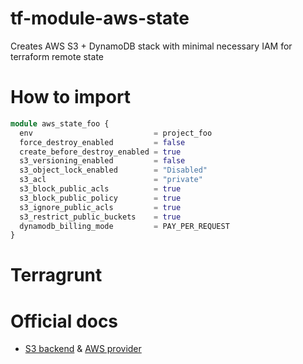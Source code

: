 # tf-module-aws-state

Creates AWS S3 + DynamoDB stack with minimal necessary IAM for terraform remote state

# How to import 

```terraform
module aws_state_foo {
  env                           = project_foo
  force_destroy_enabled         = false
  create_before_destroy_enabled = true
  s3_versioning_enabled         = false
  s3_object_lock_enabled        = "Disabled"
  s3_acl                        = "private"
  s3_block_public_acls          = true
  s3_block_public_policy        = true
  s3_ignore_public_acls         = true
  s3_restrict_public_buckets    = true
  dynamodb_billing_mode         = PAY_PER_REQUEST
}
```

# Terragrunt

# Official docs

* [S3 backend](https://www.terraform.io/docs/language/settings/backends/s3.html)
& [AWS provider](https://registry.terraform.io/providers/hashicorp/aws/latest/docs)